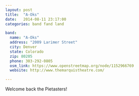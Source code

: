 ```yaml
---
layout: post
title:  "A-Oks"
date:   2014-08-11 23:17:00
categories: band fand land

band:
  name: "A-Oks"
  address: "2009 Larimer Street"
  city: Denver
  state: Colorado
  zip: 80205
  phone: 303-292-0805
  osm_link: https://www.openstreetmap.org/node/1152966769
  website: http://www.themarquistheatre.com/

---
```


Welcome back the Pietasters!
